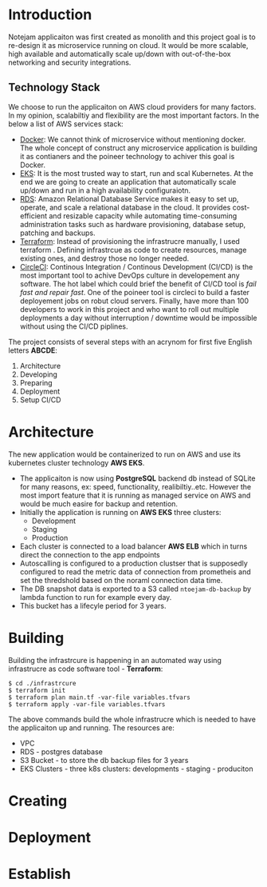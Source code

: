 # Introduction #
Notejam applicaiton was first created as monolith and this project goal is to re-design it as microservice running on cloud. It would be more scalable, high available and automatically scale up/down with out-of-the-box networking and security integrations.
## Technology Stack ##
We choose to run the applicaiton on AWS cloud providers for many factors. In my opinion, scalabiltiy and flexibility are the most important factors. In the below a list of AWS services stack:
* [Docker](https://www.docker.com/): We cannot think of microservice without mentioning docker. The whole concept of construct any microservice application is building it as contianers and the poineer technology to achiver this goal is Docker.
* [EKS](https://aws.amazon.com/eks/): It is the most trusted way to start, run and scal Kubernetes. At the end we are going to create an application that automatically scale up/down and run in a high availability configuraiotn.
* [RDS](https://aws.amazon.com/rds/?p=pm&c=db&z=3): Amazon Relational Database Service makes it easy to set up, operate, and scale a relational database in the cloud. It provides cost-efficient and resizable capacity while automating time-consuming administration tasks such as hardware provisioning, database setup, patching and backups.
* [Terraform](https://www.terraform.io/): Instead of provisioning the infrastrucre manually, I used terraform . Defining infrastrcue as code to create resources, manage existing ones, and destroy those no longer needed.
* [CircleCI](https://circleci.com): Continous Integration / Continous Development (CI/CD) is the most important tool to achive DevOps culture in developement any software. The hot label which could brief the benefit of CI/CD tool is *fail fast and repair fast*. One of the poineer tool is circleci to build a faster deployement jobs on robut cloud servers. Finally, have more than 100 developers to work in this project and who want to roll out multiple deployments a day without interruption / downtime would be impossible without using the CI/CD piplines.

The project consists of several steps with an acrynom for first five English letters **ABCDE**:
1. Architecture
2. Developing
3. Preparing
4. Deployment
5. Setup CI/CD
# Architecture #
The new application would be containerized to run on AWS and use its kubernetes cluster technology **AWS EKS**.
* The applicaiton is now using **PostgreSQL** backend db instead of SQLite for many reasons, ex: speed, functionality, realibiltiy..etc. However the most import feature that it is running as managed service on AWS and would be much easire for backup and retention.
* Initially the application is running on **AWS EKS** three clusters:
    - Development
    - Staging
    - Production
* Each cluster is connected to a load balancer **AWS ELB** which in turns direct the connection to the app endpoints
* Autoscalling is configured to a production clustser that is supposedly configured to read the metric data of connection from prometheis and set the thredshold based on the noraml connection data time.
* The DB snapshot data is exported to a S3 called `ntoejam-db-backup` by lambda function to run for example every day.
* This bucket has a lifecyle period for 3 years.
# Building #
Building the infrastrcure is happening in an automated way using infrastrucre as code software tool - **Terraform**:
``` 
$ cd ./infrastrcure
$ terraform init
$ terraform plan main.tf -var-file variables.tfvars
$ terraform apply -var-file variables.tfvars
```
The above commands build the whole infrastrucre which is needed to have the applicaiton up and running. The resources are:
* VPC 
* RDS - postgres database
* S3 Bucket - to store the db backup files for 3 years 
* EKS Clusters - three k8s clusters: developments - staging - produciton
# Creating #
# Deployment #
# Establish #




